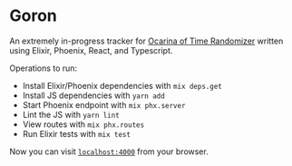 # Goron

An extremely in-progress tracker for [Ocarina of Time Randomizer](https://ootrandomizer.com/) written using Elixir, Phoenix, React, and Typescript.

Operations to run:

- Install Elixir/Phoenix dependencies with `mix deps.get`
- Install JS dependencies with `yarn add`
- Start Phoenix endpoint with `mix phx.server`
- Lint the JS with `yarn lint`
- View routes with `mix phx.routes`
- Run Elixir tests with `mix test`

Now you can visit [`localhost:4000`](http://localhost:4000) from your browser.
